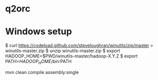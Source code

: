 # q2orc

# Windows setup

$ curl https://codeload.github.com/steveloughran/winutils/zip/master > winutils-master.zip
$ unzip winutils-master.zip
$ export HADOOP_HOME=$PWD/winutils-master/hadoop-X.Y.Z
$ export PATH=$HADOOP_HOME/bin:$PATH

mvn clean compile assembly:single

